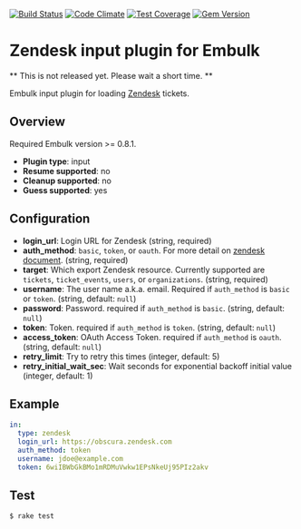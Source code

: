 [![Build Status](https://travis-ci.org/treasure-data/embulk-input-zendesk.svg?branch=master)](https://travis-ci.org/treasure-data/embulk-input-zendesk)
[![Code Climate](https://codeclimate.com/github/treasure-data/embulk-input-zendesk/badges/gpa.svg)](https://codeclimate.com/github/treasure-data/embulk-input-zendesk)
[![Test Coverage](https://codeclimate.com/github/treasure-data/embulk-input-zendesk/badges/coverage.svg)](https://codeclimate.com/github/treasure-data/embulk-input-zendesk/coverage)
[![Gem Version](https://badge.fury.io/rb/embulk-input-zendesk.svg)](https://badge.fury.io/rb/embulk-input-zendesk)

# Zendesk input plugin for Embulk

** This is not released yet. Please wait a short time. **

Embulk input plugin for loading [Zendesk](https://www.zendesk.com/) tickets.

## Overview

Required Embulk version >= 0.8.1.

* **Plugin type**: input
* **Resume supported**: no
* **Cleanup supported**: no
* **Guess supported**: yes

## Configuration

- **login_url**: Login URL for Zendesk (string, required)
- **auth_method**: `basic`, `token`, or `oauth`. For more detail on [zendesk document](https://developer.zendesk.com/rest_api/docs/core/introduction#security-and-authentication). (string, required)
- **target**: Which export Zendesk resource. Currently supported are `tickets`, `ticket_events`, `users`, or `organizations`. (string, required)
- **username**: The user name a.k.a. email. Required if `auth_method` is `basic` or `token`. (string, default: `null`)
- **password**: Password. required if `auth_method` is `basic`. (string, default: `null`)
- **token**: Token. required if `auth_method` is `token`. (string, default: `null`)
- **access_token**: OAuth Access Token. required if `auth_method` is `oauth`. (string, default: `null`)
- **retry_limit**: Try to retry this times (integer, default: 5)
- **retry_initial_wait_sec**: Wait seconds for exponential backoff initial value (integer, default: 1)

## Example

```yaml
in:
  type: zendesk
  login_url: https://obscura.zendesk.com
  auth_method: token
  username: jdoe@example.com
  token: 6wiIBWbGkBMo1mRDMuVwkw1EPsNkeUj95PIz2akv
```


## Test

```
$ rake test
```
